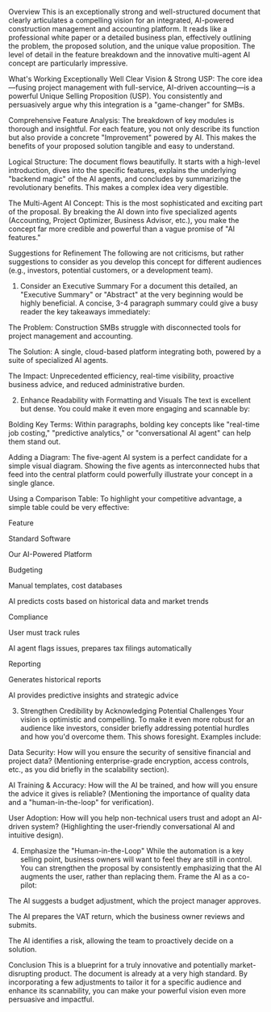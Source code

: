 Overview
This is an exceptionally strong and well-structured document that clearly articulates a compelling vision for an integrated, AI-powered construction management and accounting platform. It reads like a professional white paper or a detailed business plan, effectively outlining the problem, the proposed solution, and the unique value proposition. The level of detail in the feature breakdown and the innovative multi-agent AI concept are particularly impressive.

What's Working Exceptionally Well
Clear Vision & Strong USP: The core idea—fusing project management with full-service, AI-driven accounting—is a powerful Unique Selling Proposition (USP). You consistently and persuasively argue why this integration is a "game-changer" for SMBs.

Comprehensive Feature Analysis: The breakdown of key modules is thorough and insightful. For each feature, you not only describe its function but also provide a concrete "Improvement" powered by AI. This makes the benefits of your proposed solution tangible and easy to understand.

Logical Structure: The document flows beautifully. It starts with a high-level introduction, dives into the specific features, explains the underlying "backend magic" of the AI agents, and concludes by summarizing the revolutionary benefits. This makes a complex idea very digestible.

The Multi-Agent AI Concept: This is the most sophisticated and exciting part of the proposal. By breaking the AI down into five specialized agents (Accounting, Project Optimizer, Business Advisor, etc.), you make the concept far more credible and powerful than a vague promise of "AI features."

Suggestions for Refinement
The following are not criticisms, but rather suggestions to consider as you develop this concept for different audiences (e.g., investors, potential customers, or a development team).

1. Consider an Executive Summary
For a document this detailed, an "Executive Summary" or "Abstract" at the very beginning would be highly beneficial. A concise, 3-4 paragraph summary could give a busy reader the key takeaways immediately:

The Problem: Construction SMBs struggle with disconnected tools for project management and accounting.

The Solution: A single, cloud-based platform integrating both, powered by a suite of specialized AI agents.

The Impact: Unprecedented efficiency, real-time visibility, proactive business advice, and reduced administrative burden.

2. Enhance Readability with Formatting and Visuals
The text is excellent but dense. You could make it even more engaging and scannable by:

Bolding Key Terms: Within paragraphs, bolding key concepts like "real-time job costing," "predictive analytics," or "conversational AI agent" can help them stand out.

Adding a Diagram: The five-agent AI system is a perfect candidate for a simple visual diagram. Showing the five agents as interconnected hubs that feed into the central platform could powerfully illustrate your concept in a single glance.

Using a Comparison Table: To highlight your competitive advantage, a simple table could be very effective:

Feature

Standard Software

Our AI-Powered Platform

Budgeting

Manual templates, cost databases

AI predicts costs based on historical data and market trends

Compliance

User must track rules

AI agent flags issues, prepares tax filings automatically

Reporting

Generates historical reports

AI provides predictive insights and strategic advice

3. Strengthen Credibility by Acknowledging Potential Challenges
Your vision is optimistic and compelling. To make it even more robust for an audience like investors, consider briefly addressing potential hurdles and how you'd overcome them. This shows foresight. Examples include:

Data Security: How will you ensure the security of sensitive financial and project data? (Mentioning enterprise-grade encryption, access controls, etc., as you did briefly in the scalability section).

AI Training & Accuracy: How will the AI be trained, and how will you ensure the advice it gives is reliable? (Mentioning the importance of quality data and a "human-in-the-loop" for verification).

User Adoption: How will you help non-technical users trust and adopt an AI-driven system? (Highlighting the user-friendly conversational AI and intuitive design).

4. Emphasize the "Human-in-the-Loop"
While the automation is a key selling point, business owners will want to feel they are still in control. You can strengthen the proposal by consistently emphasizing that the AI augments the user, rather than replacing them. Frame the AI as a co-pilot:

The AI suggests a budget adjustment, which the project manager approves.

The AI prepares the VAT return, which the business owner reviews and submits.

The AI identifies a risk, allowing the team to proactively decide on a solution.

Conclusion
This is a blueprint for a truly innovative and potentially market-disrupting product. The document is already at a very high standard. By incorporating a few adjustments to tailor it for a specific audience and enhance its scannability, you can make your powerful vision even more persuasive and impactful.